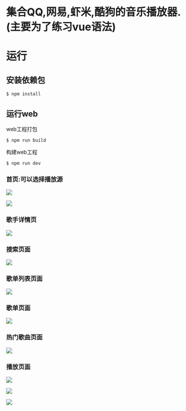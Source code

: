 
# 集合QQ,网易,虾米,酷狗的音乐播放器.(主要为了练习vue语法)

# 运行

## 安装依赖包

```
$ npm install
```

## 运行web

web工程打包

```
$ npm run build
```

构建web工程

```
$ npm run dev
```

### 首页:可以选择播放源
![](https://github.com/chenfazhuan/allMusic/blob/master/img/img1.png)

![](https://github.com/chenfazhuan/allMusic/blob/master/img/img2.png)

### 歌手详情页
![](https://github.com/chenfazhuan/allMusic/blob/master/img/img3.png)

### 搜索页面
![](https://github.com/chenfazhuan/allMusic/blob/master/img/img4.png)

### 歌单列表页面
![](https://github.com/chenfazhuan/allMusic/blob/master/img/img7.png)

### 歌单页面
![](https://github.com/chenfazhuan/allMusic/blob/master/img/img5.png)

### 热门歌曲页面
![](https://github.com/chenfazhuan/allMusic/blob/master/img/img6.png)

### 播放页面
![](https://github.com/chenfazhuan/allMusic/blob/master/img/img8.png)

![](https://github.com/chenfazhuan/allMusic/blob/master/img/img9.png)

![](https://github.com/chenfazhuan/allMusic/blob/master/img/img10.png)



